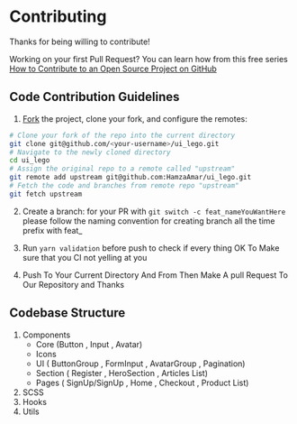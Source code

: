 # Contributing

Thanks for being willing to contribute!

Working on your first Pull Request? You can learn how from this free series [How to Contribute to an Open Source Project on GitHub](https://opensource.guide/how-to-contribute/)

## Code Contribution Guidelines

1.  [Fork](https://help.github.com/fork-a-repo/) the project, clone your fork, and configure the remotes:

```bash
# Clone your fork of the repo into the current directory
git clone git@github.com/<your-username>/ui_lego.git
# Navigate to the newly cloned directory
cd ui_lego
# Assign the original repo to a remote called "upstream"
git remote add upstream git@github.com:HamzaAmar/ui_lego.git
# Fetch the code and branches from remote repo "upstream"
git fetch upstream
```

2.  Create a branch: for your PR with `git switch -c feat_nameYouWantHere` please follow the naming convention for creating branch all the time prefix with feat\_

3.  Run `yarn validation` before push to check if every thing OK To Make sure that you CI not yelling at you

4.  Push To Your Current Directory And From Then Make A pull Request To Our Repository and Thanks

## Codebase Structure

1. Components
   - Core (Button , Input , Avatar)
   - Icons
   - UI ( ButtonGroup , FormInput , AvatarGroup , Pagination)
   - Section ( Register , HeroSection , Articles List)
   - Pages ( SignUp/SignUp , Home , Checkout , Product List)
2. SCSS
3. Hooks
4. Utils
